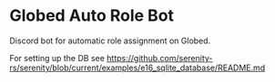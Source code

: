 # Globed Auto Role Bot

Discord bot for automatic role assignment on Globed.

For setting up the DB see https://github.com/serenity-rs/serenity/blob/current/examples/e16_sqlite_database/README.md
